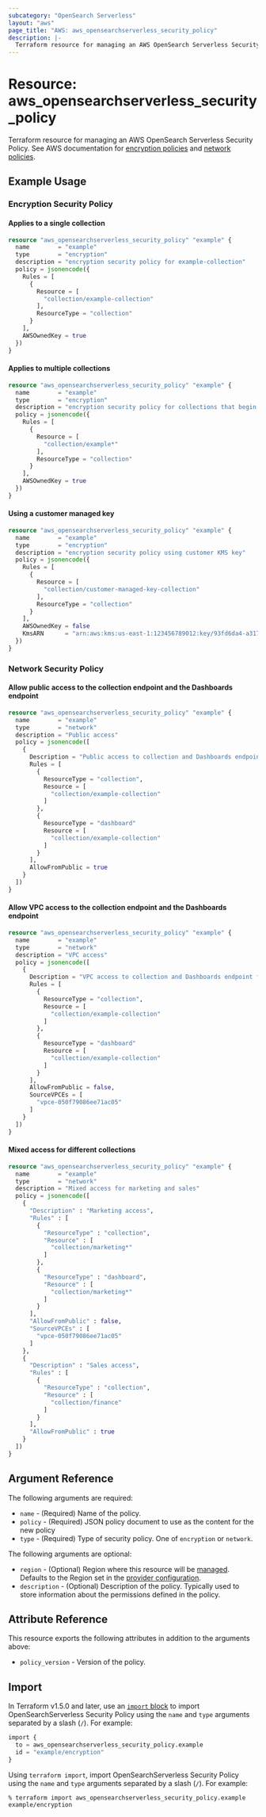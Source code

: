 ```yaml
---
subcategory: "OpenSearch Serverless"
layout: "aws"
page_title: "AWS: aws_opensearchserverless_security_policy"
description: |-
  Terraform resource for managing an AWS OpenSearch Serverless Security Policy.
---
```


# Resource: aws_opensearchserverless_security_policy

Terraform resource for managing an AWS OpenSearch Serverless Security Policy. See AWS documentation for [encryption policies](https://docs.aws.amazon.com/opensearch-service/latest/developerguide/serverless-encryption.html#serverless-encryption-policies) and [network policies](https://docs.aws.amazon.com/opensearch-service/latest/developerguide/serverless-network.html#serverless-network-policies).

## Example Usage

### Encryption Security Policy

#### Applies to a single collection

```terraform
resource "aws_opensearchserverless_security_policy" "example" {
  name        = "example"
  type        = "encryption"
  description = "encryption security policy for example-collection"
  policy = jsonencode({
    Rules = [
      {
        Resource = [
          "collection/example-collection"
        ],
        ResourceType = "collection"
      }
    ],
    AWSOwnedKey = true
  })
}
```

#### Applies to multiple collections

```terraform
resource "aws_opensearchserverless_security_policy" "example" {
  name        = "example"
  type        = "encryption"
  description = "encryption security policy for collections that begin with \"example\""
  policy = jsonencode({
    Rules = [
      {
        Resource = [
          "collection/example*"
        ],
        ResourceType = "collection"
      }
    ],
    AWSOwnedKey = true
  })
}
```

#### Using a customer managed key

```terraform
resource "aws_opensearchserverless_security_policy" "example" {
  name        = "example"
  type        = "encryption"
  description = "encryption security policy using customer KMS key"
  policy = jsonencode({
    Rules = [
      {
        Resource = [
          "collection/customer-managed-key-collection"
        ],
        ResourceType = "collection"
      }
    ],
    AWSOwnedKey = false
    KmsARN      = "arn:aws:kms:us-east-1:123456789012:key/93fd6da4-a317-4c17-bfe9-382b5d988b36"
  })
}
```

### Network Security Policy

#### Allow public access to the collection endpoint and the Dashboards endpoint

```terraform
resource "aws_opensearchserverless_security_policy" "example" {
  name        = "example"
  type        = "network"
  description = "Public access"
  policy = jsonencode([
    {
      Description = "Public access to collection and Dashboards endpoint for example collection",
      Rules = [
        {
          ResourceType = "collection",
          Resource = [
            "collection/example-collection"
          ]
        },
        {
          ResourceType = "dashboard"
          Resource = [
            "collection/example-collection"
          ]
        }
      ],
      AllowFromPublic = true
    }
  ])
}
```

#### Allow VPC access to the collection endpoint and the Dashboards endpoint

```terraform
resource "aws_opensearchserverless_security_policy" "example" {
  name        = "example"
  type        = "network"
  description = "VPC access"
  policy = jsonencode([
    {
      Description = "VPC access to collection and Dashboards endpoint for example collection",
      Rules = [
        {
          ResourceType = "collection",
          Resource = [
            "collection/example-collection"
          ]
        },
        {
          ResourceType = "dashboard"
          Resource = [
            "collection/example-collection"
          ]
        }
      ],
      AllowFromPublic = false,
      SourceVPCEs = [
        "vpce-050f79086ee71ac05"
      ]
    }
  ])
}
```

#### Mixed access for different collections

```terraform
resource "aws_opensearchserverless_security_policy" "example" {
  name        = "example"
  type        = "network"
  description = "Mixed access for marketing and sales"
  policy = jsonencode([
    {
      "Description" : "Marketing access",
      "Rules" : [
        {
          "ResourceType" : "collection",
          "Resource" : [
            "collection/marketing*"
          ]
        },
        {
          "ResourceType" : "dashboard",
          "Resource" : [
            "collection/marketing*"
          ]
        }
      ],
      "AllowFromPublic" : false,
      "SourceVPCEs" : [
        "vpce-050f79086ee71ac05"
      ]
    },
    {
      "Description" : "Sales access",
      "Rules" : [
        {
          "ResourceType" : "collection",
          "Resource" : [
            "collection/finance"
          ]
        }
      ],
      "AllowFromPublic" : true
    }
  ])
}
```

## Argument Reference

The following arguments are required:

* `name` - (Required) Name of the policy.
* `policy` - (Required) JSON policy document to use as the content for the new policy
* `type` - (Required) Type of security policy. One of `encryption` or `network`.

The following arguments are optional:

* `region` - (Optional) Region where this resource will be [managed](https://docs.aws.amazon.com/general/latest/gr/rande.html#regional-endpoints). Defaults to the Region set in the [provider configuration](https://registry.terraform.io/providers/hashicorp/aws/latest/docs#aws-configuration-reference).
* `description` - (Optional) Description of the policy. Typically used to store information about the permissions defined in the policy.

## Attribute Reference

This resource exports the following attributes in addition to the arguments above:

* `policy_version` - Version of the policy.

## Import

In Terraform v1.5.0 and later, use an [`import` block](https://developer.hashicorp.com/terraform/language/import) to import OpenSearchServerless Security Policy using the `name` and `type` arguments separated by a slash (`/`). For example:

```terraform
import {
  to = aws_opensearchserverless_security_policy.example
  id = "example/encryption"
}
```

Using `terraform import`, import OpenSearchServerless Security Policy using the `name` and `type` arguments separated by a slash (`/`). For example:

```console
% terraform import aws_opensearchserverless_security_policy.example example/encryption
```
